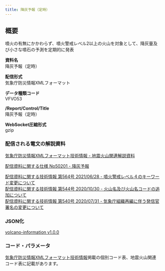 ```yaml
---
title: 降灰予報（定時）
---
```


## 概要

噴火の有無にかかわらず、噴火警戒レベル2以上の火山を対象として、降灰量及び小さな噴石の予測を定期的に発表

**資料名** <br/>
降灰予報（定時）

**配信形式** <br/>
気象庁防災情報XMLフォーマット

**データ種類コード** <br/>
VFVO53

**/Report/Control/Title** <br/>
降灰予報（定時）

**WebSocket圧縮形式** <br/>
gzip

### 配信される電文の解説資料

[気象庁防災情報XMLフォーマット技術情報 - 地震火山関連解説資料](https://dmdata.jp/docs/jma/manual/0101-0185.pdf#page=168)

[配信資料に関する仕様 No50201 - 降灰予報](https://www.data.jma.go.jp/suishin/shiyou/pdf/no50201)

[配信資料に関する技術情報 第564号 2021/06/28 - 噴火警戒レベル４のキーワード変更について](https://dmdata.jp/docs/jma/technical/564.pdf) <br/>
[配信資料に関する技術情報 第544号 2020/10/30 - 火山名及び火山名コードの追加について](https://dmdata.jp/docs/jma/technical/544.pdf) <br/>
[配信資料に関する技術情報 第540号 2020/07/31 - 気象庁組織再編に伴う発信官署名の変更について](https://dmdata.jp/docs/jma/technical/540.pdf)

### JSON化

[volcano-information v1.0.0](/docs/reference/conversion/json/schema/volcano-information.md)

### コード・パラメータ

[気象庁防災情報XMLフォーマット技術情報](http://xml.kishou.go.jp/tec_material.html)掲載の個別コード表、地震火山関連コード表に記載があります。
